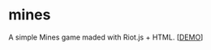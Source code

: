 # mines
A simple Mines game maded with Riot.js + HTML. [[DEMO](https://ogilvieira.github.io/mines)]
